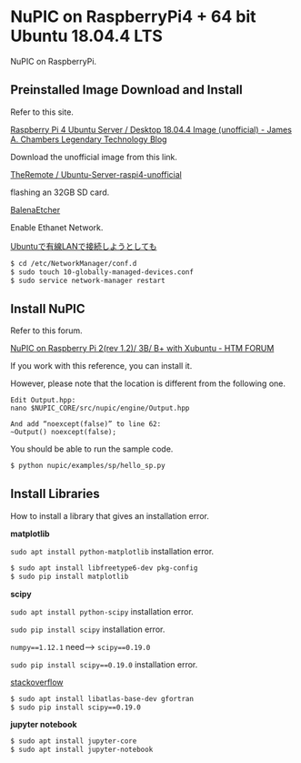 # NuPIC on RaspberryPi4 + 64 bit Ubuntu 18.04.4 LTS

NuPIC on RaspberryPi.

## Preinstalled Image Download and Install

Refer to this site.

[Raspberry Pi 4 Ubuntu Server / Desktop 18.04.4 Image (unofficial) - James A. Chambers Legendary Technology Blog](https://jamesachambers.com/raspberry-pi-4-ubuntu-server-desktop-18-04-3-image-unofficial/)

Download the unofficial image from this link.

[TheRemote / Ubuntu-Server-raspi4-unofficial](https://github.com/TheRemote/Ubuntu-Server-raspi4-unofficial/releases)

flashing an 32GB SD card.

[BalenaEtcher](https://www.balena.io/etcher/)

Enable Ethanet Network.

[Ubuntuで有線LANで接続しようとしても](https://www.nemotos.net/?p=3123)

```bash
$ cd /etc/NetworkManager/conf.d
$ sudo touch 10-globally-managed-devices.conf
$ sudo service network-manager restart
```

## Install NuPIC

Refer to this forum.

[NuPIC on Raspberry Pi 2(rev 1.2)/ 3B/ B+ with Xubuntu - HTM FORUM](https://discourse.numenta.org/t/nupic-on-raspberry-pi-2-rev-1-2-3b-b-with-xubuntu/4550)

If you work with this reference, you can install it.

However, please note that the location is different from the following one.

```
Edit Output.hpp:
nano $NUPIC_CORE/src/nupic/engine/Output.hpp

And add “noexcept(false)” to line 62:
~Output() noexcept(false);
```

You should be able to run the sample code.

```bash
$ python nupic/examples/sp/hello_sp.py
```

## Install Libraries

How to install a library that gives an installation error.

**matplotlib**

`sudo apt install python-matplotlib` installation error.

```bash
$ sudo apt install libfreetype6-dev pkg-config
$ sudo pip install matplotlib
```

**scipy**

`sudo apt install python-scipy` installation error.

`sudo pip install scipy` installation error.

`numpy==1.12.1` need--> `scipy==0.19.0`

`sudo pip install scipy==0.19.0` installation error.

[stackoverflow](https://stackoverflow.com/questions/26575587/cant-install-scipy-through-pip)

```bash
$ sudo apt install libatlas-base-dev gfortran
$ sudo pip install scipy==0.19.0
```

**jupyter notebook**

```bash
$ sudo apt install jupyter-core
$ sudo apt install jupyter-notebook
```